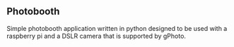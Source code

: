 ## Photobooth
Simple photobooth application written in python designed to be used with a raspberry pi and a DSLR camera that is supported by gPhoto.
